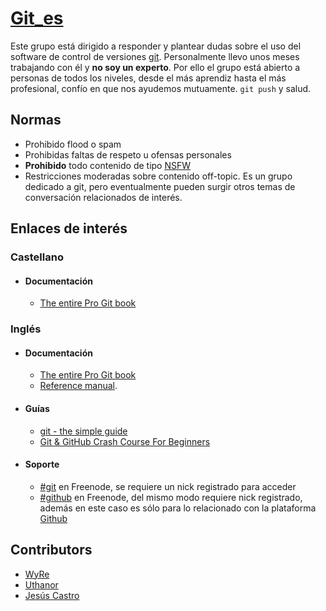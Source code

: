 # [Git_es](https://t.me/Git_es)

Este grupo está dirigido a responder y plantear dudas sobre el uso del software de control de versiones [git](https://es.wikipedia.org/wiki/Git). Personalmente llevo unos meses trabajando con él y **no soy un experto**. Por ello el grupo está abierto a personas de todos los niveles, desde el más aprendiz hasta el más profesional, confío en que nos ayudemos mutuamente. `git push` y salud.


## Normas
  - Prohibido flood o spam
  - Prohibidas faltas de respeto u ofensas personales
  - **Prohibido** todo contenido de tipo [NSFW](https://es.wikipedia.org/wiki/NSFW)
  - Restricciones moderadas sobre contenido off-topic. Es un grupo dedicado a git, pero eventualmente pueden surgir otros temas de conversación relacionados de interés. 


## Enlaces de interés

### Castellano
  - #### Documentación
    - [The entire Pro Git book](https://git-scm.com/book/es/v2)
### Inglés
  - #### Documentación
    - [The entire Pro Git book](https://git-scm.com/book/en/v2)
    - [Reference manual](https://git-scm.com/docs).
  - #### Guías 
    - [git - the simple guide](https://rogerdudler.github.io/git-guide/)
    - [Git & GitHub Crash Course For Beginners](https://www.youtube.com/watch?v=SWYqp7iY_Tc)
  - #### Soporte
    - [#git](https://webchat.freenode.net/) en Freenode, se requiere un nick registrado para acceder
    - [#github](https://webchat.freenode.net/) en Freenode, del mismo modo requiere nick registrado, además en este caso es sólo para lo relacionado con la plataforma [Github](https://github.com/)
    
## Contributors
  - [WyRe](https://github.com/WyRe)
  - [Uthanor](https://github.com/Uthanor)
  - [Jesús Castro](https://github.com/csxr)
